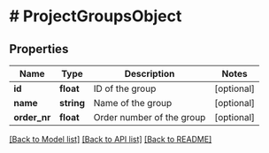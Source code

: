 # # ProjectGroupsObject

## Properties

Name | Type | Description | Notes
------------ | ------------- | ------------- | -------------
**id** | **float** | ID of the group | [optional]
**name** | **string** | Name of the group | [optional]
**order_nr** | **float** | Order number of the group | [optional]

[[Back to Model list]](../../README.md#models) [[Back to API list]](../../README.md#endpoints) [[Back to README]](../../README.md)

